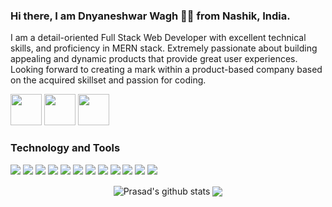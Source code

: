 <span align="left">
 <h3>Hi there, I am Dnyaneshwar Wagh 👨‍💻 from Nashik, India.</h3>
 
 <p>I am a detail-oriented Full Stack Web Developer with excellent technical skills, and proficiency in MERN stack. Extremely passionate about building appealing and dynamic products that provide great user experiences. Looking forward to creating a mark within a product-based company based on the acquired skillset and passion for coding.
</p>
 
<a href='https://www.linkedin.com/in/dnyaneshwar-yadav-wagh-690455279' target='_blank'><img src="https://i.imgur.com/Hy9wWnN.png" width="50" height="50" /></a>
<a href='mailto:prasadpbirari77@gmail.com' target='_blank'><img src="https://i.imgur.com/5DedS9w.png" width="50" height="50" /></a>
<a href='https://www.linkedin.com/in/dnyaneshwar-yadav-wagh-690455279' target='_blank'><img src="https://i.imgur.com/R1dQaGF.png" width="50" height="50" /></a>



</span>
 
 ### Technology and Tools
 
<img src = "https://img.shields.io/badge/-HTML5-E34F26?style=flat&logo=html5&logoColor=white"> <img src = "https://img.shields.io/badge/-CSS3-1572B6?style=flat&logo=css3&logoColor=white"> <img src="https://img.shields.io/badge/-JavaScript-eed718?style=flat&logo=javascript&logoColor=ffffff"> <img src="https://img.shields.io/badge/-React-000000?style=flat&logo=react&logoColor=00c8ff"> <img src="https://img.shields.io/badge/-Redux-764abc?style=flat&logo=redux&logoColor=white"> <img src="https://img.shields.io/badge/-MongoDB-4DB33D?style=flat&logo=mongodb&logoColor=FFFFFF"> <img src="https://img.shields.io/badge/-Express.js-787878?style=flat"> <img src="https://img.shields.io/badge/-Node.js-3C873A?style=flat&logo=Node.js&logoColor=white"> <img src="http://img.shields.io/badge/-Git-F1502F?style=flat&logo=git&logoColor=FFFFFF"> <img src="http://img.shields.io/badge/-Github-000000?style=flat&logo=github&logoColor=FFFFFF"> <img src="http://img.shields.io/badge/-VS%20Code-007ACC?style=flat&logo=visual%20studio%20code&logoColor=white">
<img src="http://img.shields.io/badge/Postman-FA4566?style=flat&logo=postman&logoColor=white">
 
 <div align="center" display="flex" href="https://github.com/Iammonis">
 
 <img align="center" margin=10 src="https://github-readme-stats.vercel.app/api?username=prasadbirari&title_color=fff&text_color=fff&show_icons=true&count_private=true&bg_color=130,5d37c5,0e1eaa,319197&include_all_commits=true"       alt="Prasad's github stats" />
 
   <img align="center" margin=10  src="https://github-readme-stats.vercel.app/api/top-langs/?username=prasadbirari&count_private=true&theme=light&layout=compact">
